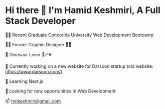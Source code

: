 # Hi there 👋 I'm Hamid Keshmiri, A Full Stack Developer

👨‍🎓 Recent Graduate Concorida University Web Development Bootcamp

👨‍🎨 Former Graphic Designer 📐🎨

🦕 Dinosaur Lover 🦖☄️💔

🔭 Currently working on a new website for Darsoon startup (old website: https://www.darsoon.com/)

🌱 Learning Next.js

👀 Looking for new opportunities in Web Development

📫 hmkeshmiri@gmail.com
